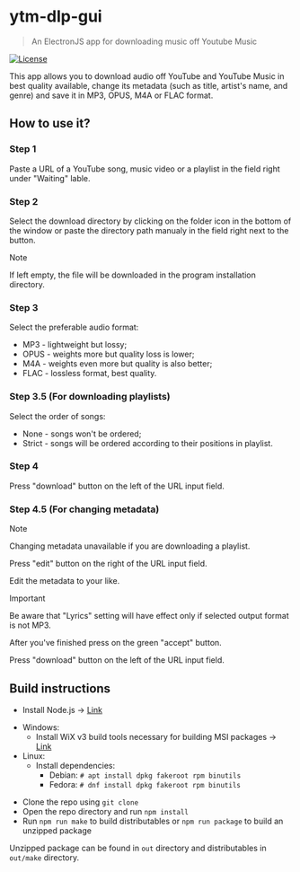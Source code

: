 # ytm-dlp-gui 
<!-- ![logo](https://raw.githubusercontent.com/RENOMIZER/ytm-dlp-gui/main/src/images/icon.ico) -->

> An ElectronJS app for downloading music off Youtube Music

[![License](https://img.shields.io/badge/License-MIT-green)](https://github.com/RENOMIZER/ytm-dlp-gui/blob/main/LICENSE)

This app allows you to download audio off YouTube and YouTube Music in best quality available, 
change its metadata (such as title, artist's name, and genre) and save it in MP3, OPUS, M4A or FLAC format.

## How to use it?

### Step 1
Paste a URL of a YouTube song, music video or a playlist in the field right under "Waiting" lable.

### Step 2
Select the download directory by clicking on the folder icon in the bottom of the window
or paste the directory path manualy in the field right next to the button.
> [!NOTE]
> If left empty, the file will be downloaded in the program installation directory.

### Step 3
Select the preferable audio format:
- MP3 - lightweight but lossy;
- OPUS - weights more but quality loss is lower;
- M4A - weights even more but quality is also better;
- FLAC - lossless format, best quality.

### Step 3.5 (For downloading playlists)
Select the order of songs:
- None - songs won't be ordered;
- Strict - songs will be ordered according to their positions in playlist.

### Step 4
Press "download" button on the left of the URL input field.

### Step 4.5 (For changing metadata)
> [!NOTE]
> Changing metadata unavailable if you are downloading a playlist.

Press "edit" button on the right of the URL input field.

Edit the metadata to your like.

> [!IMPORTANT]
> Be aware that "Lyrics" setting will have effect only if selected output format is not MP3.

After you've finished press on the green "accept" button.

Press "download" button on the left of the URL input field.

## Build instructions
- Install Node.js -> [Link](https://nodejs.org/en/download/package-manager)

* Windows:
  - Install WiX v3 build tools necessary for building MSI packages -> [Link](https://github.com/wixtoolset/wix3/releases/latest)
* Linux:
  - Install dependencies:
    * Debian: `# apt install dpkg fakeroot rpm binutils`
    * Fedora: `# dnf install dpkg fakeroot rpm binutils`

- Clone the repo using `git clone`
- Open the repo directory and run `npm install`
- Run `npm run make` to build distributables or `npm run package` to build an unzipped package

Unzipped package can be found in `out` directory and distributables in `out/make` directory.
